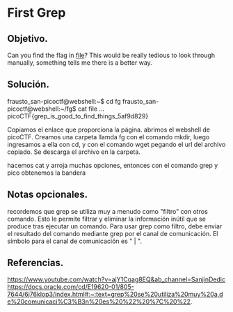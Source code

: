 # First Grep

## Objetivo.

Can you find the flag in [file](https://jupiter.challenges.picoctf.org/static/515f19f3612bfd97cd3f0c0ba32bd864/file)? This would be really tedious to look through manually, something tells me there is a better way.

## Solución.

frausto_san-picoctf@webshell:~$ cd fg
frausto_san-picoctf@webshell:~/fg$ cat file
...
picoCTF{grep_is_good_to_find_things_5af9d829}


Copiamos el enlace que proporciona la página. abrimos el webshell de picoCTF. 
Creamos una carpeta llamda fg con el comando mkdir, luego ingresamos a ella con cd, y con el comando wget pegando el url del archivo copiado. Se descarga el archivo en la carpeta.

hacemos cat y arroja muchas opciones, entonces con el comando grep y pico obtenemos la bandera

## Notas opcionales.

recordemos que grep se utiliza muy a menudo como "filtro" con otros comando. Esto le permite filtrar y eliminar la información inútil que se produce tras ejecutar un comando. Para usar grep como filtro, debe enviar el resultado del comando mediante grep por el canal de comunicación. El símbolo para el canal de comunicación es " | ".

## Referencias.

https://www.youtube.com/watch?v=ajY1Cqag8EQ&ab_channel=SanjinDedic
https://docs.oracle.com/cd/E19620-01/805-7644/6j76klop3/index.html#:~:text=grep%20se%20utiliza%20muy%20a,de%20comunicaci%C3%B3n%20es%20%22%20%7C%20%22.